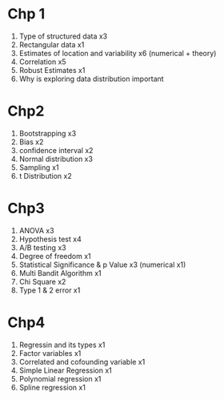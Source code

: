 # Chp 1
1. Type of structured data x3
2. Rectangular data x1
3. Estimates of location and variability x6 (numerical + theory)
4. Correlation x5
5. Robust Estimates x1
6. Why is exploring data distribution important

# Chp2
1. Bootstrapping x3
2. Bias x2
3. confidence interval x2
4. Normal distribution x3
5. Sampling x1
6. t Distribution x2

# Chp3
1. ANOVA x3
2. Hypothesis test x4
3. A/B testing x3
4. Degree of freedom x1
5. Statistical Significance & p Value x3 (numerical x1)
6. Multi Bandit Algorithm x1
7. Chi Square x2
8. Type 1 & 2 error x1

# Chp4
1. Regressin and its types x1
2. Factor variables x1
3. Correlated and cofounding variable x1
4. Simple Linear Regression x1
5. Polynomial regression x1
6. Spline regression x1